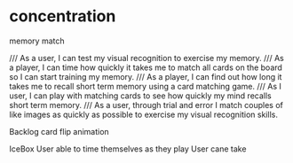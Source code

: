 # concentration
memory match

/// As a user, I can test my visual recognition to exercise my memory.
/// As a player, I can time how quickly it takes me to match all cards on the board so I can start training my memory.
/// As a player, I can find out how long it takes me to recall short term memory using a card matching game.
/// As I user, I can play with matching cards to see how quickly my mind recalls short term memory.
/// As a user, through trial and error I match couples of like images as quickly as possible to exercise my visual recognition skills.

Backlog
card flip animation

IceBox
User able to time themselves as they play
User cane take 
